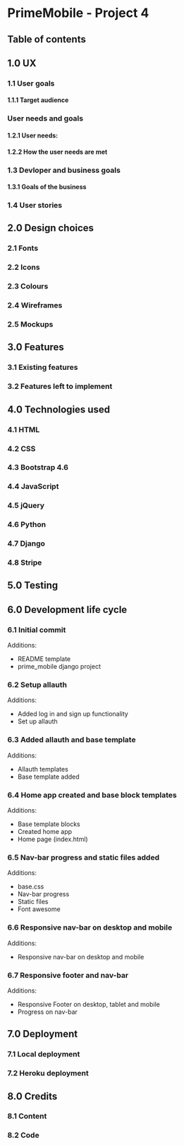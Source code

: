 # PrimeMobile - Project 4

## Table of contents

## 1.0 UX

### 1.1 User goals

#### 1.1.1 Target audience

### User needs and goals

#### 1.2.1 User needs:

#### 1.2.2 How the user needs are met

### 1.3 Devloper and business goals

#### 1.3.1 Goals of the business

### 1.4 User stories

## 2.0 Design choices

### 2.1 Fonts

### 2.2 Icons

### 2.3 Colours

### 2.4 Wireframes

### 2.5 Mockups

## 3.0 Features

### 3.1 Existing features

### 3.2 Features left to implement

## 4.0 Technologies used

### 4.1 HTML

### 4.2 CSS

### 4.3 Bootstrap 4.6

### 4.4 JavaScript

### 4.5 jQuery

### 4.6 Python

### 4.7 Django

### 4.8 Stripe

## 5.0 Testing

## 6.0 Development life cycle

### 6.1 Initial commit

Additions:

- README template
- prime_mobile django project

### 6.2 Setup allauth

Additions:

- Added log in and sign up functionality
- Set up allauth

### 6.3 Added allauth and base template

Additions:

- Allauth templates
- Base template added

### 6.4 Home app created and base block templates

Additions:

- Base template blocks
- Created home app
- Home page (index.html)

### 6.5 Nav-bar progress and static files added

Additions:

- base.css
- Nav-bar progress
- Static files
- Font awesome

### 6.6 Responsive nav-bar on desktop and mobile

Additions:

- Responsive nav-bar on desktop and mobile

### 6.7 Responsive footer and nav-bar

Additions:

- Responsive Footer on desktop, tablet and mobile
- Progress on nav-bar

## 7.0 Deployment

### 7.1 Local deployment

### 7.2 Heroku deployment

## 8.0 Credits

### 8.1 Content

### 8.2 Code